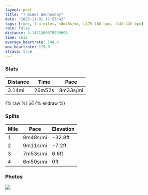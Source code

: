 ```yaml
---
layout: post
title: "T minus Wednesday"
date: "2023-11-01 17:53:42"
tags: [runs, 3-4 miles, <8m45s/mi, μ175-180 bpm, →140-145 bpm]
race: false
distance: 3.1431380079999998
time: 1612
average_heartrate: 144.4
max_heartrate: 179.0
strava: true
---
```


### Stats

| Distance | Time | Pace |
|----------|------|------|
|3.14mi|26m52s|8m33s/mi|

{% raw %}
<img src='https://maps.googleapis.com/maps/api/staticmap?maptype=roadmap&path=enc:_yvwFdhtbM?AFBE?ONI^e@~@g@l@[PMZMJYBo@MMDSVg@IKl@OTS|@CDe@\QZMPCHETChBGZAX_B~DCR@n@p@X|AbApBjAf@TpBxAl@^x@n@tBbATh@^\jAVd@XVHd@BHDr@@bAd@b@Lz@NpAf@~A`@LLAP{@bBOz@m@dB?NFD`@QVe@^gBr@uDTYD?TN\`@Pj@Dx@TTb@Pt@Fd@Jh@PTb@CzDHRNLD@JQ@wAFgA\yFJM^AVPb@LR@?AIrBBH@|@D`@Ap@AD?hAI|ARF\FBQAaADQFmB@uAN}A?OHk@BID@FFd@Nl@HGnBHlA?JKVF^?h@MXDn@@r@?HPH^DRCDiAE_@?g@Dw@E}@Fq@Ai@NaAJMHA|@TX@MFC^HZAb@Jp@Bv@E`A?`AGn@?`AB@|@HJYRuCN{CBqBHG`@FXAReC?UODOGc@i@o@E_@Oo@s@u@[uBg@[Da@Ec@?YCSE_A[QKa@IWVWv@Yh@KTU~@ULQ\u@FMFUN_@`@]Ge@k@e@MIBmCCyAFkEoA_@Ge@QoEwAIEg@q@a@Sk@UWSgAm@s@k@g@W_EiC&key=AIzaSyC1MId7bFpkLXNAaYhBSTb8jLyiSqzbDtM&size=800x800&markers=color:yellow|label:S|40.75424,-74.00083&markers=color:green|label:F|40.75612999999999,-74.00592'>
{% endraw %}

### Splits

| Mile | Pace | Elevation |
|------|------|-----------|
|1|8m48s/mi|-32.8ft|
|2|9m11s/mi|-7.2ft|
|3|7m53s/mi|6.6ft|
|4|6m50s/mi|0ft|

### Photos
<img src='https://dgtzuqphqg23d.cloudfront.net/OGr00IuKXVxAPpK79SxQNzMyu7a9jtdZht-ENUuZWuo-354x768.jpg'>
